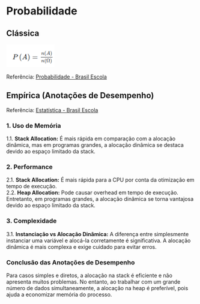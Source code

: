 # Probabilidade

## Clássica

![P(A)](image.png)

Referência: [Probabilidade - Brasil Escola](https://brasilescola.uol.com.br/matematica/probabilidade.htm)

## Empírica (Anotações de Desempenho)

Referência: [Estatística - Brasil Escola](https://brasilescola.uol.com.br/matematica/estatistica-2.htm#:~:text=A%20estat%C3%ADstica%20%C3%A9%20o%20campo,duas%20partes%3A%20descritiva%20e%20inferencial.)

### 1. Uso de Memória
1.1. **Stack Allocation:** É mais rápida em comparação com a alocação dinâmica, mas em programas grandes, a alocação dinâmica se destaca devido ao espaço limitado da stack.

### 2. Performance
2.1. **Stack Allocation:** É mais rápida para a CPU por conta da otimização em tempo de execução.  
2.2. **Heap Allocation:** Pode causar overhead em tempo de execução. Entretanto, em programas grandes, a alocação dinâmica se torna vantajosa devido ao espaço limitado da stack.

### 3. Complexidade
3.1. **Instanciação vs Alocação Dinâmica:** A diferença entre simplesmente instanciar uma variável e alocá-la corretamente é significativa. A alocação dinâmica é mais complexa e exige cuidado para evitar erros.

### Conclusão das Anotações de Desempenho
Para casos simples e diretos, a alocação na stack é eficiente e não apresenta muitos problemas. No entanto, ao trabalhar com um grande número de dados simultaneamente, a alocação na heap é preferível, pois ajuda a economizar memória do processo.
